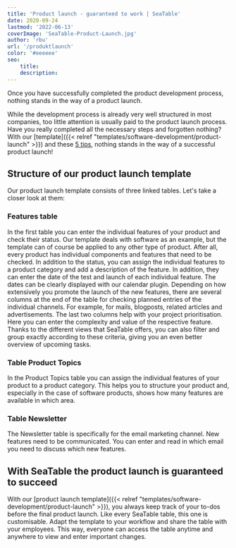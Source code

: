 ```yaml
---
title: 'Product launch - guaranteed to work | SeaTable'
date: 2020-09-24
lastmod: '2022-06-13'
coverImage: 'SeaTable-Product-Launch.jpg'
author: 'rbu'
url: '/produktlaunch'
color: '#eeeeee'
seo:
    title:
    description:
---
```


Once you have successfully completed the product development process, nothing stands in the way of a product launch.

While the development process is already very well structured in most companies, too little attention is usually paid to the product launch process. Have you really completed all the necessary steps and forgotten nothing? With our [template]({{< relref "templates/software-development/product-launch" >}}) and these [5 tips](https://www.pressesprecher.com/nachrichten/fuenf-tipps-fuer-einen-gelungenen-produkt-launch-9837), nothing stands in the way of a successful product launch!

## Structure of our product launch template

Our product launch template consists of three linked tables. Let's take a closer look at them:

### Features table

In the first table you can enter the individual features of your product and check their status. Our template deals with software as an example, but the template can of course be applied to any other type of product. After all, every product has individual components and features that need to be checked. In addition to the status, you can assign the individual features to a product category and add a description of the feature. In addition, they can enter the date of the test and launch of each individual feature. The dates can be clearly displayed with our calendar plugin. Depending on how extensively you promote the launch of the new features, there are several columns at the end of the table for checking planned entries of the individual channels. For example, for mails, blogposts, related articles and advertisements. The last two columns help with your project prioritisation. Here you can enter the complexity and value of the respective feature. Thanks to the different views that SeaTable offers, you can also filter and group exactly according to these criteria, giving you an even better overview of upcoming tasks.

### Table Product Topics

In the Product Topics table you can assign the individual features of your product to a product category. This helps you to structure your product and, especially in the case of software products, shows how many features are available in which area.

### Table Newsletter

The Newsletter table is specifically for the email marketing channel. New features need to be communicated. You can enter and read in which email you need to discuss which new features.

## With SeaTable the product launch is guaranteed to succeed

With our [product launch template]({{< relref "templates/software-development/product-launch" >}}), you always keep track of your to-dos before the final product launch. Like every SeaTable table, this one is customisable. Adapt the template to your workflow and share the table with your employees. This way, everyone can access the table anytime and anywhere to view and enter important changes.
